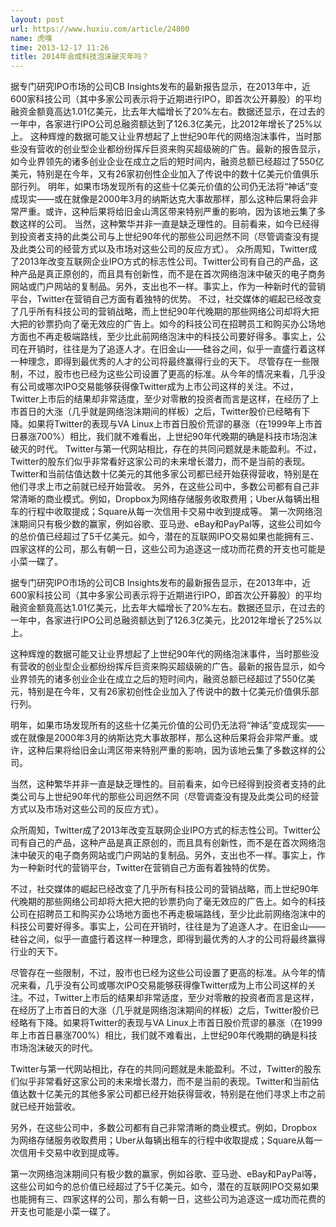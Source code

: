 ```yaml
---
layout: post
url: https://www.huxiu.com/article/24800
name: 虎嗅
time: 2013-12-17 11:26
title: 2014年会成科技泡沫破灭年吗？
---
```

据专门研究IPO市场的公司CB Insights发布的最新报告显示，在2013年中，近600家科技公司（其中多家公司表示将于近期进行IPO，即首次公开募股）的平均融资金额竟高达1.01亿美元，比去年大幅增长了20%左右。数据还显示，在过去的一年中，各家进行IPO公司总融资额达到了126.3亿美元，比2012年增长了25%以上。 这种辉煌的数据可能又让业界想起了上世纪90年代的网络泡沫事件，当时那些没有营收的创业型企业都纷纷挥斥巨资来购买超级碗的广告。最新的报告显示，如今业界领先的诸多创业企业在成立之后的短时间内，融资总额已经超过了550亿美元，特别是在今年，又有26家初创性企业加入了传说中的数十亿美元价值俱乐部行列。 明年，如果市场发现所有的这些十亿美元价值的公司仍无法将“神话”变成现实——或在就像是2000年3月的纳斯达克大事故那样，那么这种后果将会非常严重。或许，这种后果将给旧金山湾区带来特别严重的影响，因为该地云集了多数这样的公司。 当然，这种繁华并非一直是缺乏理性的。目前看来，如今已经得到投资者支持的此类公司与上世纪90年代的那些公司迥然不同（尽管调查没有提及此类公司的经营方式以及市场对这些公司的反应方式）。 众所周知，Twitter成了2013年改变互联网企业IPO方式的标志性公司。Twitter公司有自己的产品，这种产品是真正原创的，而且具有创新性，而不是在首次网络泡沫中破灭的电子商务网站或门户网站的复制品。另外，支出也不一样。事实上，作为一种新时代的营销平台，Twitter在营销自己方面有着独特的优势。 不过，社交媒体的崛起已经改变了几乎所有科技公司的营销战略，而上世纪90年代晚期的那些网络公司却将大把大把的钞票扔向了毫无效应的广告上。如今的科技公司在招聘员工和购买办公场地方面也不再走极端路线，至少比此前网络泡沫中的科技公司要好得多。事实上，公司在开销时，往往是为了追逐人才。在旧金山——硅谷之间，似乎一直盛行着这样一种理念，即得到最优秀的人才的公司将最终赢得行业的天下。 尽管存在一些限制，不过，股市也已经为这些公司设置了更高的标准。从今年的情况来看，几乎没有公司或哪次IPO交易能够获得像Twitter成为上市公司这样的关注。不过，Twitter上市后的结果却非常适度，至少对零散的投资者而言是这样，在经历了上市首日的大涨（几乎就是网络泡沫期间的样板）之后，Twitter股价已经略有下降。如果将Twitter的表现与VA Linux上市首日股价荒谬的暴涨（在1999年上市首日暴涨700%）相比，我们就不难看出，上世纪90年代晚期的确是科技市场泡沫破灭的时代。 Twitter与第一代网站相比，存在的共同问题就是未能盈利。不过，Twitter的股东们似乎非常看好这家公司的未来增长潜力，而不是当前的表现。Twitter和当前估值达数十亿美元的其他多家公司都已经开始获得营收，特别是在他们寻求上市之前就已经开始营收。 另外，在这些公司中，多数公司都有自己非常清晰的商业模式。例如，Dropbox为网络存储服务收取费用；Uber从每辆出租车的行程中收取提成；Square从每一次信用卡交易中收到提成等。 第一次网络泡沫期间只有极少数的赢家，例如谷歌、亚马逊、eBay和PayPal等，这些公司如今的总价值已经超过了5千亿美元。如今，潜在的互联网IPO交易如果也能拥有三、四家这样的公司，那么有朝一日，这些公司为追逐这一成功而花费的开支也可能是小菜一碟了。

据专门研究IPO市场的公司CB Insights发布的最新报告显示，在2013年中，近600家科技公司（其中多家公司表示将于近期进行IPO，即首次公开募股）的平均融资金额竟高达1.01亿美元，比去年大幅增长了20%左右。数据还显示，在过去的一年中，各家进行IPO公司总融资额达到了126.3亿美元，比2012年增长了25%以上。

这种辉煌的数据可能又让业界想起了上世纪90年代的网络泡沫事件，当时那些没有营收的创业型企业都纷纷挥斥巨资来购买超级碗的广告。最新的报告显示，如今业界领先的诸多创业企业在成立之后的短时间内，融资总额已经超过了550亿美元，特别是在今年，又有26家初创性企业加入了传说中的数十亿美元价值俱乐部行列。

明年，如果市场发现所有的这些十亿美元价值的公司仍无法将“神话”变成现实——或在就像是2000年3月的纳斯达克大事故那样，那么这种后果将会非常严重。或许，这种后果将给旧金山湾区带来特别严重的影响，因为该地云集了多数这样的公司。

当然，这种繁华并非一直是缺乏理性的。目前看来，如今已经得到投资者支持的此类公司与上世纪90年代的那些公司迥然不同（尽管调查没有提及此类公司的经营方式以及市场对这些公司的反应方式）。

众所周知，Twitter成了2013年改变互联网企业IPO方式的标志性公司。Twitter公司有自己的产品，这种产品是真正原创的，而且具有创新性，而不是在首次网络泡沫中破灭的电子商务网站或门户网站的复制品。另外，支出也不一样。事实上，作为一种新时代的营销平台，Twitter在营销自己方面有着独特的优势。

不过，社交媒体的崛起已经改变了几乎所有科技公司的营销战略，而上世纪90年代晚期的那些网络公司却将大把大把的钞票扔向了毫无效应的广告上。如今的科技公司在招聘员工和购买办公场地方面也不再走极端路线，至少比此前网络泡沫中的科技公司要好得多。事实上，公司在开销时，往往是为了追逐人才。在旧金山——硅谷之间，似乎一直盛行着这样一种理念，即得到最优秀的人才的公司将最终赢得行业的天下。

尽管存在一些限制，不过，股市也已经为这些公司设置了更高的标准。从今年的情况来看，几乎没有公司或哪次IPO交易能够获得像Twitter成为上市公司这样的关注。不过，Twitter上市后的结果却非常适度，至少对零散的投资者而言是这样，在经历了上市首日的大涨（几乎就是网络泡沫期间的样板）之后，Twitter股价已经略有下降。如果将Twitter的表现与VA Linux上市首日股价荒谬的暴涨（在1999年上市首日暴涨700%）相比，我们就不难看出，上世纪90年代晚期的确是科技市场泡沫破灭的时代。

Twitter与第一代网站相比，存在的共同问题就是未能盈利。不过，Twitter的股东们似乎非常看好这家公司的未来增长潜力，而不是当前的表现。Twitter和当前估值达数十亿美元的其他多家公司都已经开始获得营收，特别是在他们寻求上市之前就已经开始营收。

另外，在这些公司中，多数公司都有自己非常清晰的商业模式。例如，Dropbox为网络存储服务收取费用；Uber从每辆出租车的行程中收取提成；Square从每一次信用卡交易中收到提成等。

第一次网络泡沫期间只有极少数的赢家，例如谷歌、亚马逊、eBay和PayPal等，这些公司如今的总价值已经超过了5千亿美元。如今，潜在的互联网IPO交易如果也能拥有三、四家这样的公司，那么有朝一日，这些公司为追逐这一成功而花费的开支也可能是小菜一碟了。

